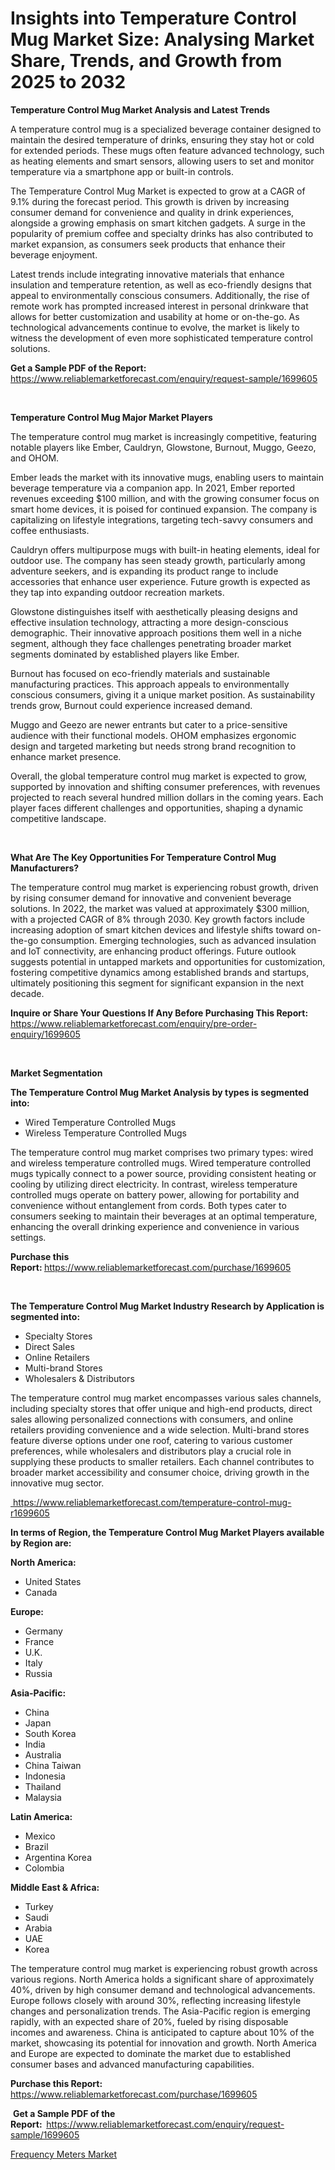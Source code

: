 <p><h1>Insights into Temperature Control Mug Market Size: Analysing Market Share, Trends, and Growth from 2025 to 2032</h1></p><p><strong>Temperature Control Mug Market Analysis and Latest Trends</strong></p>
<p><p>A temperature control mug is a specialized beverage container designed to maintain the desired temperature of drinks, ensuring they stay hot or cold for extended periods. These mugs often feature advanced technology, such as heating elements and smart sensors, allowing users to set and monitor temperature via a smartphone app or built-in controls. </p><p>The Temperature Control Mug Market is expected to grow at a CAGR of 9.1% during the forecast period. This growth is driven by increasing consumer demand for convenience and quality in drink experiences, alongside a growing emphasis on smart kitchen gadgets. A surge in the popularity of premium coffee and specialty drinks has also contributed to market expansion, as consumers seek products that enhance their beverage enjoyment. </p><p>Latest trends include integrating innovative materials that enhance insulation and temperature retention, as well as eco-friendly designs that appeal to environmentally conscious consumers. Additionally, the rise of remote work has prompted increased interest in personal drinkware that allows for better customization and usability at home or on-the-go. As technological advancements continue to evolve, the market is likely to witness the development of even more sophisticated temperature control solutions.</p></p>
<p><strong>Get a Sample PDF of the Report:&nbsp;</strong> <a href="https://www.reliablemarketforecast.com/enquiry/request-sample/1699605?utm_campaign=2308&utm_medium=2&utm_source=Github&utm_content=ia&utm_term=27032025&utm_id=temperature-control-mug">https://www.reliablemarketforecast.com/enquiry/request-sample/1699605</a></p>
<p>&nbsp;</p>
<p><strong>Temperature Control Mug Major Market Players</strong></p>
<p><p>The temperature control mug market is increasingly competitive, featuring notable players like Ember, Cauldryn, Glowstone, Burnout, Muggo, Geezo, and OHOM. </p><p>Ember leads the market with its innovative mugs, enabling users to maintain beverage temperature via a companion app. In 2021, Ember reported revenues exceeding $100 million, and with the growing consumer focus on smart home devices, it is poised for continued expansion. The company is capitalizing on lifestyle integrations, targeting tech-savvy consumers and coffee enthusiasts.</p><p>Cauldryn offers multipurpose mugs with built-in heating elements, ideal for outdoor use. The company has seen steady growth, particularly among adventure seekers, and is expanding its product range to include accessories that enhance user experience. Future growth is expected as they tap into expanding outdoor recreation markets.</p><p>Glowstone distinguishes itself with aesthetically pleasing designs and effective insulation technology, attracting a more design-conscious demographic. Their innovative approach positions them well in a niche segment, although they face challenges penetrating broader market segments dominated by established players like Ember.</p><p>Burnout has focused on eco-friendly materials and sustainable manufacturing practices. This approach appeals to environmentally conscious consumers, giving it a unique market position. As sustainability trends grow, Burnout could experience increased demand.</p><p>Muggo and Geezo are newer entrants but cater to a price-sensitive audience with their functional models. OHOM emphasizes ergonomic design and targeted marketing but needs strong brand recognition to enhance market presence.</p><p>Overall, the global temperature control mug market is expected to grow, supported by innovation and shifting consumer preferences, with revenues projected to reach several hundred million dollars in the coming years. Each player faces different challenges and opportunities, shaping a dynamic competitive landscape.</p></p>
<p>&nbsp;</p>
<p><strong>What Are The Key Opportunities For Temperature Control Mug Manufacturers?</strong></p>
<p><p>The temperature control mug market is experiencing robust growth, driven by rising consumer demand for innovative and convenient beverage solutions. In 2022, the market was valued at approximately $300 million, with a projected CAGR of 8% through 2030. Key growth factors include increasing adoption of smart kitchen devices and lifestyle shifts toward on-the-go consumption. Emerging technologies, such as advanced insulation and IoT connectivity, are enhancing product offerings. Future outlook suggests potential in untapped markets and opportunities for customization, fostering competitive dynamics among established brands and startups, ultimately positioning this segment for significant expansion in the next decade.</p></p>
<p><strong>Inquire or Share Your Questions If Any Before Purchasing This Report:</strong> <a href="https://www.reliablemarketforecast.com/enquiry/pre-order-enquiry/1699605?utm_campaign=2308&utm_medium=2&utm_source=Github&utm_content=ia&utm_term=27032025&utm_id=temperature-control-mug">https://www.reliablemarketforecast.com/enquiry/pre-order-enquiry/1699605</a></p>
<p>&nbsp;</p>
<p><strong>Market Segmentation</strong></p>
<p><strong>The Temperature Control Mug Market Analysis by types is segmented into:</strong></p>
<p><ul><li>Wired Temperature Controlled Mugs</li><li>Wireless Temperature Controlled Mugs</li></ul></p>
<p><p>The temperature control mug market comprises two primary types: wired and wireless temperature controlled mugs. Wired temperature controlled mugs typically connect to a power source, providing consistent heating or cooling by utilizing direct electricity. In contrast, wireless temperature controlled mugs operate on battery power, allowing for portability and convenience without entanglement from cords. Both types cater to consumers seeking to maintain their beverages at an optimal temperature, enhancing the overall drinking experience and convenience in various settings.</p></p>
<p><strong>Purchase this Report:&nbsp;</strong><a href="https://www.reliablemarketforecast.com/purchase/1699605?utm_campaign=2308&utm_medium=2&utm_source=Github&utm_content=ia&utm_term=27032025&utm_id=temperature-control-mug">https://www.reliablemarketforecast.com/purchase/1699605</a></p>
<p>&nbsp;</p>
<p><strong>The Temperature Control Mug Market Industry Research by Application is segmented into:</strong></p>
<p><ul><li>Specialty Stores</li><li>Direct Sales</li><li>Online Retailers</li><li>Multi-brand Stores</li><li>Wholesalers & Distributors</li></ul></p>
<p><p>The temperature control mug market encompasses various sales channels, including specialty stores that offer unique and high-end products, direct sales allowing personalized connections with consumers, and online retailers providing convenience and a wide selection. Multi-brand stores feature diverse options under one roof, catering to various customer preferences, while wholesalers and distributors play a crucial role in supplying these products to smaller retailers. Each channel contributes to broader market accessibility and consumer choice, driving growth in the innovative mug sector.</p></p>
<p><a href="https://www.reliablemarketforecast.com/temperature-control-mug-r1699605?utm_campaign=2308&utm_medium=2&utm_source=Github&utm_content=ia&utm_term=27032025&utm_id=temperature-control-mug">&nbsp;https://www.reliablemarketforecast.com/temperature-control-mug-r1699605</a></p>
<p><strong>In terms of Region, the Temperature Control Mug Market Players available by Region are:</strong></p>
<p>
    <p> <strong> North America: </strong>
        <ul>
            <li>United States</li>
            <li>Canada</li>
        </ul>
        </p> 
    <p> <strong> Europe: </strong>
        <ul>
            <li>Germany</li>
            <li>France</li>
            <li>U.K.</li>
            <li>Italy</li>
            <li>Russia</li>
        </ul>
        </p> 
    <p> <strong> Asia-Pacific: </strong>
        <ul>
            <li>China</li>
            <li>Japan</li>
            <li>South Korea</li>
            <li>India</li>
            <li>Australia</li>
            <li>China Taiwan</li>
            <li>Indonesia</li>
            <li>Thailand</li>
            <li>Malaysia</li>
        </ul>
        </p> 
    <p> <strong> Latin America: </strong>
        <ul>
            <li>Mexico</li>
            <li>Brazil</li>
            <li>Argentina Korea</li>
            <li>Colombia</li>
        </ul>
        </p> 
    <p> <strong> Middle East & Africa: </strong>
        <ul>
            <li>Turkey</li>
            <li>Saudi</li>
            <li>Arabia</li>
            <li>UAE</li>
            <li>Korea</li>
        </ul>
    </p>
    </p>
<p><p>The temperature control mug market is experiencing robust growth across various regions. North America holds a significant share of approximately 40%, driven by high consumer demand and technological advancements. Europe follows closely with around 30%, reflecting increasing lifestyle changes and personalization trends. The Asia-Pacific region is emerging rapidly, with an expected share of 20%, fueled by rising disposable incomes and awareness. China is anticipated to capture about 10% of the market, showcasing its potential for innovation and growth. North America and Europe are expected to dominate the market due to established consumer bases and advanced manufacturing capabilities.</p></p>
<p><strong>Purchase this Report: </strong><a href="https://www.reliablemarketforecast.com/purchase/1699605?utm_campaign=2308&utm_medium=2&utm_source=Github&utm_content=ia&utm_term=27032025&utm_id=temperature-control-mug">https://www.reliablemarketforecast.com/purchase/1699605</a></p>
<p>&nbsp;<strong>Get a Sample PDF of the Report:&nbsp;&nbsp;</strong><a href="https://www.reliablemarketforecast.com/enquiry/request-sample/1699605?utm_campaign=2308&utm_medium=2&utm_source=Github&utm_content=ia&utm_term=27032025&utm_id=temperature-control-mug">https://www.reliablemarketforecast.com/enquiry/request-sample/1699605</a></p>
<p><strong></strong></p>
<p><p><a href="https://github.com/oduorsarath9/Market-Research-Report-List-1/blob/main/frequency-meters-market.md?utm_campaign=2308&utm_medium=2&utm_source=Github&utm_content=ia&utm_term=27032025&utm_id=temperature-control-mug">Frequency Meters Market</a></p></p>